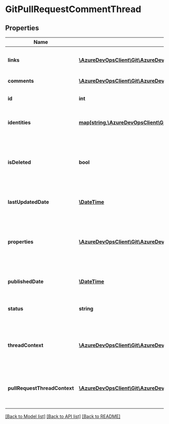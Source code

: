 # GitPullRequestCommentThread

## Properties
Name | Type | Description | Notes
------------ | ------------- | ------------- | -------------
**links** | [**\AzureDevOpsClient\Git\AzureDevOpsClient\Git\Model\ReferenceLinks**](ReferenceLinks.md) | Links to other related objects. | [optional] 
**comments** | [**\AzureDevOpsClient\Git\AzureDevOpsClient\Git\Model\Comment[]**](Comment.md) | A list of the comments. | [optional] 
**id** | **int** | The comment thread id. | [optional] 
**identities** | [**map[string,\AzureDevOpsClient\Git\AzureDevOpsClient\Git\Model\IdentityRef]**](IdentityRef.md) | Set of identities related to this thread | [optional] 
**isDeleted** | **bool** | Specify if the thread is deleted which happens when all comments are deleted. | [optional] 
**lastUpdatedDate** | [**\DateTime**](\DateTime.md) | The time this thread was last updated. | [optional] 
**properties** | [**\AzureDevOpsClient\Git\AzureDevOpsClient\Git\Model\PropertiesCollection**](PropertiesCollection.md) | Optional properties associated with the thread as a collection of key-value pairs. | [optional] 
**publishedDate** | [**\DateTime**](\DateTime.md) | The time this thread was published. | [optional] 
**status** | **string** | The status of the comment thread. | [optional] 
**threadContext** | [**\AzureDevOpsClient\Git\AzureDevOpsClient\Git\Model\CommentThreadContext**](CommentThreadContext.md) | Specify thread context such as position in left/right file. | [optional] 
**pullRequestThreadContext** | [**\AzureDevOpsClient\Git\AzureDevOpsClient\Git\Model\GitPullRequestCommentThreadContext**](GitPullRequestCommentThreadContext.md) | Extended context information unique to pull requests | [optional] 

[[Back to Model list]](../README.md#documentation-for-models) [[Back to API list]](../README.md#documentation-for-api-endpoints) [[Back to README]](../README.md)


